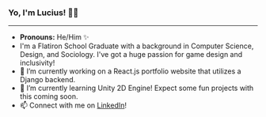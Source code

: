 ### Yo, I'm Lucius! 👋🏾

----
- **Pronouns:** He/Him ✨
- I'm a Flatiron School Graduate with a background in Computer Science, Design, and Sociology. I've got a huge passion for game design and inclusivity! 
- 🔭 I’m currently working on a React.js portfolio website that utilizes a Django backend. 
- 🌱 I’m currently learning Unity 2D Engine! Expect some fun projects with this coming soon.
- 📫 Connect with me on [LinkedIn](https://www.linkedin.com/in/luvanslyke/)! 

<!--
**fangbalm/fangbalm** is a ✨ _special_ ✨ repository because its `README.md` (this file) appears on your GitHub profile.

Here are some ideas to get you started:

- 🔭 I’m currently working on ...
- 🌱 I’m currently learning ...
- 👯 I’m looking to collaborate on ...
- 🤔 I’m looking for help with ...
- 💬 Ask me about ...
- 📫 How to reach me: ...
- 😄 Pronouns: ...
- ⚡ Fun fact: ...
-->
